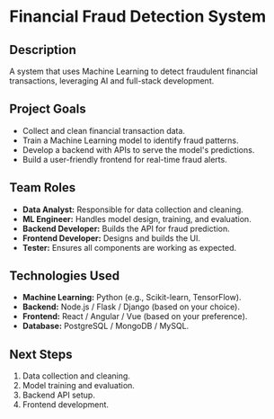 <!DOCTYPE html>
<html lang="en">
<head>
  <meta charset="UTF-8">
  <meta name="viewport" content="width=device-width, initial-scale=1.0">
</head>
<body>
  <h1>Financial Fraud Detection System</h1>

  <h2>Description</h2>
  <p>A system that uses Machine Learning to detect fraudulent financial transactions, leveraging AI and full-stack development.</p>

  <h2>Project Goals</h2>
  <ul>
    <li>Collect and clean financial transaction data.</li>
    <li>Train a Machine Learning model to identify fraud patterns.</li>
    <li>Develop a backend with APIs to serve the model's predictions.</li>
    <li>Build a user-friendly frontend for real-time fraud alerts.</li>
  </ul>

  <h2>Team Roles</h2>
  <ul>
    <li><strong>Data Analyst:</strong> Responsible for data collection and cleaning.</li>
    <li><strong>ML Engineer:</strong> Handles model design, training, and evaluation.</li>
    <li><strong>Backend Developer:</strong> Builds the API for fraud prediction.</li>
    <li><strong>Frontend Developer:</strong> Designs and builds the UI.</li>
    <li><strong>Tester:</strong> Ensures all components are working as expected.</li>
  </ul>

  <h2>Technologies Used</h2>
  <ul>
    <li><strong>Machine Learning:</strong> Python (e.g., Scikit-learn, TensorFlow).</li>
    <li><strong>Backend:</strong> Node.js / Flask / Django (based on your choice).</li>
    <li><strong>Frontend:</strong> React / Angular / Vue (based on your preference).</li>
    <li><strong>Database:</strong> PostgreSQL / MongoDB / MySQL.</li>
  </ul>

  <h2>Next Steps</h2>
  <ol>
    <li>Data collection and cleaning.</li>
    <li>Model training and evaluation.</li>
    <li>Backend API setup.</li>
    <li>Frontend development.</li>
  </ol>
</body>
</html>
